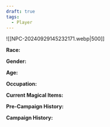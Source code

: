 ```yaml
---
draft: true
tags:
  - Player
---
```

![[NPC-20240929145232171.webp|500]]

**Race:** 

**Gender:** 

**Age:** 

**Occupation:** 

**Current Magical Items:** 

**Pre-Campaign History:** 

**Campaign History:** 
